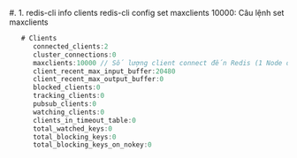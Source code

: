#. 1. redis-cli info clients
redis-cli config set maxclients 10000: Câu lệnh set maxclients

```ts
   # Clients
      connected_clients:2
      cluster_connections:0
      maxclients:10000 // Số lượng client connect đến Redis (1 Node đơn của Redis ít nhất phải chịu đc 10k req)
      client_recent_max_input_buffer:20480
      client_recent_max_output_buffer:0
      blocked_clients:0
      tracking_clients:0
      pubsub_clients:0
      watching_clients:0
      clients_in_timeout_table:0
      total_watched_keys:0
      total_blocking_keys:0
      total_blocking_keys_on_nokey:0
```
